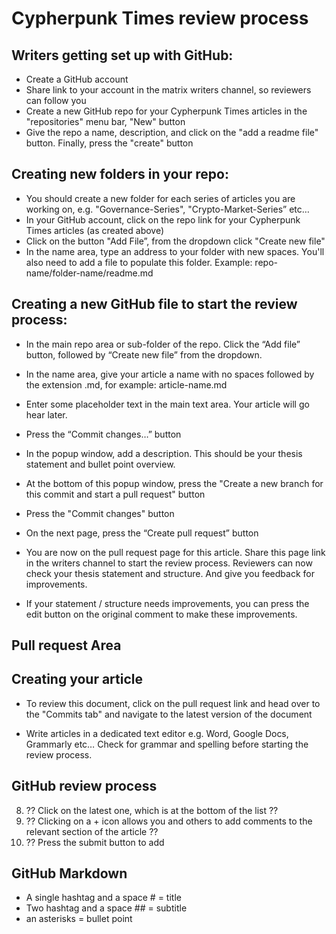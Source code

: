 # Cypherpunk Times review process

## Writers getting set up with GitHub:

* Create a GitHub account
* Share link to your account in the matrix writers channel, so reviewers can follow you
* Create a new GitHub repo for your Cypherpunk Times articles in the "repositories" menu bar, "New" button
* Give the repo a name, description, and click on the "add a readme file" button. Finally, press the "create" button

## Creating new folders in your repo:

* You should create a new folder for each series of articles you are working on, e.g. "Governance-Series", "Crypto-Market-Series” etc…
* In your GitHub account, click on the repo link for your Cypherpunk Times articles (as created above)
* Click on the button "Add File”, from the dropdown click "Create new file"
* In the name area, type an address to your folder with new spaces. You'll also need to add a file to populate this folder. Example: repo-name/folder-name/readme.md

## Creating a new GitHub file to start the review process:

* In the main repo area or sub-folder of the repo. Click the “Add file” button, followed by “Create new file” from the dropdown.
* In the name area, give your article a name with no spaces followed by the extension .md, for example: article-name.md
* Enter some placeholder text in the main text area. Your article will go hear later.
* Press the “Commit changes…” button

* In the popup window, add a description. This should be your thesis statement and bullet point overview.
* At the bottom of this popup window, press the "Create a new branch for this commit and start a pull request" button
* Press the "Commit changes" button

* On the next page, press the “Create pull request” button
* You are now on the pull request page for this article. Share this page link in the writers channel to start the review process. Reviewers can now check your thesis statement and structure. And give you feedback for improvements.

* If your statement / structure needs improvements, you can press the edit button on the original comment to make these improvements.

## Pull request Area


## Creating your article

* To review this document, click on the pull request link and head over to the "Commits tab" and navigate to the latest version of the document

* Write articles in a dedicated text editor e.g. Word, Google Docs, Grammarly etc… Check for grammar and spelling before starting the review process. 

## GitHub review process

8. ?? Click on the latest one, which is at the bottom of the list ??
9. ?? Clicking on a + icon allows you and others to add comments to the relevant section of the article ??
10. ?? Press the submit button to add

## GitHub Markdown
* A single hashtag and a space # = title
* Two hashtag and a space ## = subtitle
* an asterisks = bullet point 
